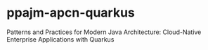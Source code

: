 # ppajm-apcn-quarkus
Patterns and Practices for Modern Java Architecture: Cloud-Native Enterprise Applications with Quarkus
